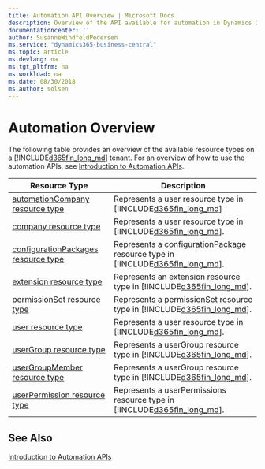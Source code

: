 ```yaml
---
title: Automation API Overview | Microsoft Docs
description: Overview of the API available for automation in Dynamics 365 Business Central.
documentationcenter: ''
author: SusanneWindfeldPedersen
ms.service: "dynamics365-business-central"
ms.topic: article
ms.devlang: na
ms.tgt_pltfrm: na
ms.workload: na
ms.date: 08/30/2018
ms.author: solsen
---
```


# Automation Overview
The following table provides an overview of the available resource types on a [!INCLUDE[d365fin_long_md](../developer/includes/d365fin_long_md.md)] tenant. For an overview of how to use the automation APIs, see [Introduction to Automation APIs](itpro-introduction-to-automation-apis.md).


|Resource Type|Description|
|-------------|-----------|
|[automationCompany resource type](dynamics-microsoft-automation-automationcompany.md)|Represents a user resource type in [!INCLUDE[d365fin_long_md](../developer/includes/d365fin_long_md.md)]|
|[company resource type](dynamics-microsoft-automation-company.md)|Represents a user resource type in [!INCLUDE[d365fin_long_md](../developer/includes/d365fin_long_md.md)].|
|[configurationPackages resource type](dynamics-microsoft-automation-configurationpackages.md)|Represents a configurationPackage resource type in [!INCLUDE[d365fin_long_md](../developer/includes/d365fin_long_md.md)].|
|[extension resource type](dynamics-microsoft-automation-extension.md)|Represents an extension resource type in [!INCLUDE[d365fin_long_md](../developer/includes/d365fin_long_md.md)].|
|[permissionSet resource type](dynamics-microsoft-automation-permissionset.md)|Represents a permissionSet resource type in [!INCLUDE[d365fin_long_md](../developer/includes/d365fin_long_md.md)].|
|[user resource type](dynamics-microsoft-automation-user.md)|Represents a user resource type in [!INCLUDE[d365fin_long_md](../developer/includes/d365fin_long_md.md)].|
|[userGroup resource type](dynamics-microsoft-automation-usergroup.md)|Represents a userGroup resource type in [!INCLUDE[d365fin_long_md](../developer/includes/d365fin_long_md.md)].|
|[userGroupMember resource type](dynamics-microsoft-automation-usergroupmember.md)|Represents a userGroup resource type in [!INCLUDE[d365fin_long_md](../developer/includes/d365fin_long_md.md)].|
|[userPermission resource type](dynamics-microsoft-automation-userpermission.md)|Represents a userPermissions resource type in [!INCLUDE[d365fin_long_md](../developer/includes/d365fin_long_md.md)].|

## See Also 
[Introduction to Automation APIs](itpro-introduction-to-automation-apis.md)  
